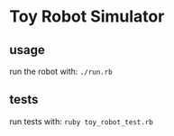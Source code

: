 # Toy Robot Simulator

## usage
run the robot with:
`./run.rb`

## tests
run tests with:
`ruby toy_robot_test.rb`
